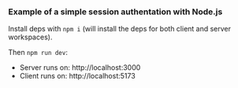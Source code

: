 ### Example of a simple session authentation with Node.js

Install deps with `npm i` (will install the deps for both client and server workspaces).

Then `npm run dev`:

- Server runs on: http://localhost:3000
- Client runs on: http://localhost:5173
